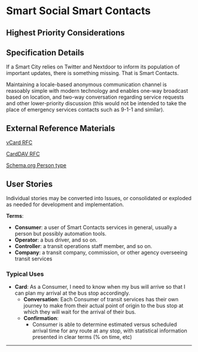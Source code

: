 <!--
 Copyright (C) 2022 Code for Vegas Foundation
 
 This file is part of ov-smart-social.
 
 ov-smart-social is free software: you can redistribute it and/or modify
 it under the terms of the GNU General Public License as published by
 the Free Software Foundation, either version 3 of the License, or
 (at your option) any later version.
 
 ov-smart-social is distributed in the hope that it will be useful,
 but WITHOUT ANY WARRANTY; without even the implied warranty of
 MERCHANTABILITY or FITNESS FOR A PARTICULAR PURPOSE.  See the
 GNU General Public License for more details.
 
 You should have received a copy of the GNU General Public License
 along with ov-smart-social.  If not, see <http://www.gnu.org/licenses/>.
-->

# Smart Social Smart Contacts

## Highest Priority Considerations

## Specification Details

If a Smart City relies on Twitter and Nextdoor to inform its population of important updates, there is something missing. That is Smart Contacts.

Maintaining a locale-based anonymous communication channel is reasoably simple with modern technology and enables one-way broadcast based on location, and two-way conversation regarding service requests and other lower-priority discussion (this would not be intended to take the place of emergency services contacts such as 9-1-1 and similar).

## External Reference Materials

[vCard RFC](https://datatracker.ietf.org/doc/html/rfc6350)

[CardDAV RFC](https://datatracker.ietf.org/doc/html/rfc6352)

[Schema.org Person type](https://schema.org/Person)

## User Stories

Individual stories may be converted into Issues, or consolidated or exploded as needed for development and implementation.

**Terms**:

- **Consumer**: a user of Smart Contacts services in general, usually a person but possibly automation tools.
- **Operator**: a bus driver, and so on.
- **Controller**: a transit operations staff member, and so on.
- **Company**: a transit company, commission, or other agency overseeing transit services

### Typical Uses

- **Card**: As a Consumer, I need to know when my bus will arrive so that I can plan my arrival at the bus stop accordingly.
  - **Conversation**: Each Consumer of transit services has their own journey to make from their actual point of origin to the bus stop at which they will wait for the arrival of their bus.
  - **Confirmation**:
    - Consumer is able to determine estimated versus scheduled arrival time for any route at any stop, with statistical information presented in clear terms (% on time, etc)

---
